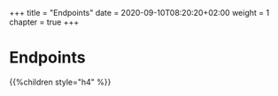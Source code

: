 +++
title = "Endpoints"
date = 2020-09-10T08:20:20+02:00
weight = 1
chapter = true
+++

# Endpoints

{{%children style="h4" %}}